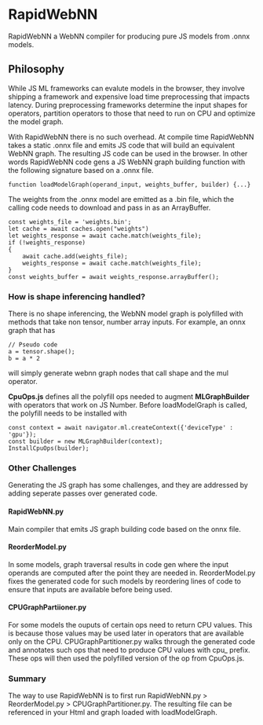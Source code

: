 # RapidWebNN

RapidWebNN a WebNN compiler for producing pure JS models from .onnx models.

## Philosophy
While JS ML frameworks can evalute models in the browser, they involve shipping a framework and expensive load time preprocessing that impacts latency. During preprocessing frameworks determine the input shapes for operators, partition operators to those that need to run on CPU and optimize the model graph.

With RapidWebNN there is no such overhead. At compile time RapidWebNN takes a static .onnx file and emits JS code that will build an 
equivalent WebNN graph. The resulting JS code can be used in the browser. In other words RapidWebNN code gens a JS WebNN graph building
function with the following signature based on a .onnx file.

```
function loadModelGraph(operand_input, weights_buffer, builder) {...}
```

The weights from the .onnx model are emitted as a .bin file, which 
the calling code needs to download and pass in as an ArrayBuffer.


```
const weights_file = 'weights.bin';
let cache = await caches.open("weights")
let weights_response = await cache.match(weights_file);
if (!weights_response)
{
    await cache.add(weights_file);
    weights_response = await cache.match(weights_file);
}
const weights_buffer = await weights_response.arrayBuffer();
```

### How is shape inferencing handled?
There is no shape inferencing, the WebNN model graph is polyfilled with methods that take non tensor, number array inputs. For example, an onnx graph that has 
```
// Pseudo code
a = tensor.shape();
b = a * 2 
```
will simply generate webnn graph nodes that call shape and the mul operator.

**CpuOps.js** defines all the polyfill ops needed to augment **MLGraphBuilder** with operators that work on JS Number. Before 
loadModelGraph is called, the polyfill needs to be installed with

```
const context = await navigator.ml.createContext({'deviceType' : 'gpu'});
const builder = new MLGraphBuilder(context);
InstallCpuOps(builder);
```

### Other Challenges
Generating the JS graph has some challenges, and they are addressed by adding seperate passes over generated code.

#### RapidWebNN.py 
Main compiler that emits JS graph building code based on the onnx file.

#### ReorderModel.py 
In some models, graph traversal results in code gen where the input operands are computed after the point they are needed in. ReorderModel.py fixes the generated code for such models by reordering lines of code to ensure that inputs are available before being used.

#### CPUGraphPartiioner.py
For some models the ouputs of certain ops need to return CPU values. This is because those values may be used later in operators 
that are available only on the CPU. CPUGraphPartitioner.py walks through the generated code and annotates such ops that need to
produce CPU values with cpu_ prefix. These ops will then used the polyfilled version of the op from CpuOps.js.

### Summary
The way to use RapidWebNN is to first run RapidWebNN.py > ReorderModel.py > CPUGraphPartitioner.py. The resulting file can be referenced in your Html and graph loaded with loadModelGraph.